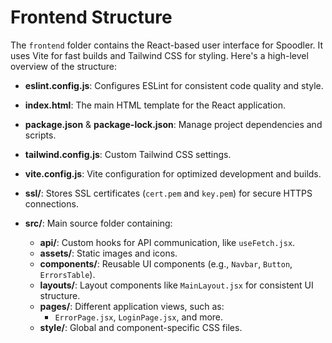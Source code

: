 # Frontend Structure

The `frontend` folder contains the React-based user interface for Spoodler. It uses Vite for fast builds and Tailwind CSS for styling. Here's a high-level overview of the structure:

- **eslint.config.js**: Configures ESLint for consistent code quality and style.
- **index.html**: The main HTML template for the React application.
- **package.json** & **package-lock.json**: Manage project dependencies and scripts.
- **tailwind.config.js**: Custom Tailwind CSS settings.
- **vite.config.js**: Vite configuration for optimized development and builds.

- **ssl/**: Stores SSL certificates (`cert.pem` and `key.pem`) for secure HTTPS connections.

- **src/**: Main source folder containing:

  - **api/**: Custom hooks for API communication, like `useFetch.jsx`.
  - **assets/**: Static images and icons.
  - **components/**: Reusable UI components (e.g., `Navbar`, `Button`, `ErrorsTable`).
  - **layouts/**: Layout components like `MainLayout.jsx` for consistent UI structure.
  - **pages/**: Different application views, such as:
    - `ErrorPage.jsx`, `LoginPage.jsx`, and more.
  - **style/**: Global and component-specific CSS files.
